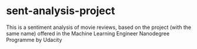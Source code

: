 # sent-analysis-project
This is a sentiment analysis of movie reviews, based on the project (with the same name) offered in the Machine Learning Engineer Nanodegree Programme by Udacity
